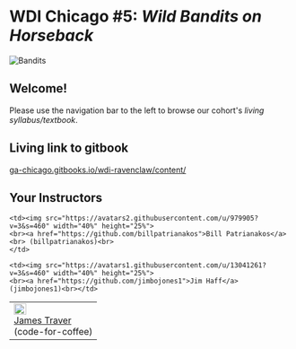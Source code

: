 # WDI Chicago #5: *Wild Bandits on Horseback*

![Bandits](https://trello-attachments.s3.amazonaws.com/5730ac6e7b5b517203058a07/5730ac707b5b517203058b65/5434787463501cc39e510c69faa5be20/roping.jpg)

## Welcome!

Please use the navigation bar to the left to browse our cohort's *living syllabus/textbook*.

## Living link to gitbook

[ga-chicago.gitbooks.io/wdi-ravenclaw/content/](https://ga-chicago.gitbooks.io/wdi-ravenclaw/content/)

## Your Instructors
<table>
  <tr>
    <td><img src="https://avatars2.githubusercontent.com/u/1757078?v=3&amp;s=460" width="40%" height="25%">
    <br><a href="https://github.com/code-for-coffee">James Traver</a> <br>(code-for-coffee)<br>
    </td>

    <td><img src="https://avatars2.githubusercontent.com/u/979905?v=3&s=460" width="40%" height="25%">
    <br><a href="https://github.com/billpatrianakos">Bill Patrianakos</a><br> (billpatrianakos)<br>
    </td>

    <td><img src="https://avatars1.githubusercontent.com/u/13041261?v=3&s=460" width="40%" height="25%">
    <br><a href="https://github.com/jimbojones1">Jim Haff</a> (jimbojones1)<br></td>
  </tr>
</table>
